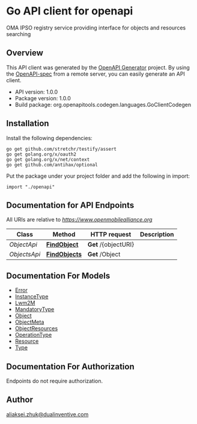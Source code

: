 # Go API client for openapi

OMA IPSO registry service providing interface for objects and resources searching

## Overview
This API client was generated by the [OpenAPI Generator](https://openapi-generator.tech) project.  By using the [OpenAPI-spec](https://www.openapis.org/) from a remote server, you can easily generate an API client.

- API version: 1.0.0
- Package version: 1.0.0
- Build package: org.openapitools.codegen.languages.GoClientCodegen

## Installation

Install the following dependencies:

```shell
go get github.com/stretchr/testify/assert
go get golang.org/x/oauth2
go get golang.org/x/net/context
go get github.com/antihax/optional
```

Put the package under your project folder and add the following in import:

```golang
import "./openapi"
```

## Documentation for API Endpoints

All URIs are relative to *https://www.openmobilealliance.org*

Class | Method | HTTP request | Description
------------ | ------------- | ------------- | -------------
*ObjectApi* | [**FindObject**](docs/ObjectApi.md#findobject) | **Get** /{objectURI} | 
*ObjectsApi* | [**FindObjects**](docs/ObjectsApi.md#findobjects) | **Get** /Object | 


## Documentation For Models

 - [Error](docs/Error.md)
 - [InstanceType](docs/InstanceType.md)
 - [Lwm2M](docs/Lwm2M.md)
 - [MandatoryType](docs/MandatoryType.md)
 - [Object](docs/Object.md)
 - [ObjectMeta](docs/ObjectMeta.md)
 - [ObjectResources](docs/ObjectResources.md)
 - [OperationType](docs/OperationType.md)
 - [Resource](docs/Resource.md)
 - [Type](docs/Type.md)


## Documentation For Authorization

 Endpoints do not require authorization.



## Author

aliaksei.zhuk@dualinventive.com

